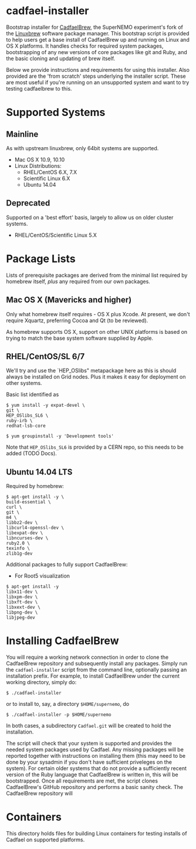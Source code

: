 # cadfael-installer
Bootstrap installer for [CadfaelBrew](https://github.com/SuperNEMO-DBD/cadfaelbrew.git),
the SuperNEMO experiment's fork of the [Linuxbrew](http://brew.sh/linuxbrew) software package manager. This bootstrap script is provided
to help users get a base install of CadfaelBrew up and running on
Linux and OS X platforms. It handles checks for required system
packages, bootstrapping of any new versions of core packages like
git and Ruby, and the basic cloning and updating of brew itself.

Below we provide instructions and requirements for using this installer.
Also provided are the 'from scratch' steps underlying the installer script.
These are most useful if you're running on an unsupported system and
want to try testing cadfaelbrew to this.

# Supported Systems
## Mainline
As with upstream linuxbrew, only 64bit systems are supported.

- Mac OS X 10.9, 10.10
- Linux Distributions:
  - RHEL/CentOS 6.X, 7.X
  - Scientific Linux 6.X
  - Ubuntu 14.04

## Deprecated
Supported on a 'best effort' basis, largely to allow us on older cluster
systems.

- RHEL/CentOS/Scientific Linux 5.X

# Package Lists
Lists of prerequisite packages are derived from the minimal list
required by homebrew itself, *plus* any required from our own
packages.

## Mac OS X (Mavericks and higher)
Only what homebrew itself requires - OS X plus Xcode. At present, we
don't require Xquartz, preferring Cocoa and Qt (to be reviewed).

As homebrew supports OS X, support on other UNIX platforms is based
on trying to match the base system software supplied by Apple.

## RHEL/CentOS/SL 6/7
We'll try and use the `HEP_OSlibs" metapackage here as this is should always
be installed on Grid nodes. Plus it makes it easy for deployment on other
systems.

Basic list identified as

```
$ yum install -y expat-devel \
git \
HEP_OSlibs_SL6 \
ruby-irb \
redhat-lsb-core

$ yum groupinstall -y 'Development tools'
```

Note that `HEP_OSlibs_SL6` is provided by a CERN repo, so this needs to
be added (TODO Docs).

## Ubuntu 14.04 LTS
Required by homebrew:

```
$ apt-get install -y \
build-essential \
curl \
git \
m4 \
libbz2-dev \
libcurl4-openssl-dev \
libexpat-dev \
libncurses-dev \
ruby2.0 \
texinfo \
zlib1g-dev
```

Additional packages to fully support CadfaelBrew:

- For Root5 visualization

```
$ apt-get install -y
libx11-dev \
libxpm-dev \
libxft-dev \
libxext-dev \
libpng-dev \
libjpeg-dev
```

# Installing CadfaelBrew
You will require a working network connection in order to clone the CadfaelBrew repository and subsequently install any packages. Simply run the `cadfael-installer` script from the command line, optionally passing an installation prefix. For example, to install CadfaelBrew under the current working directory, simply do:

```
$ ./cadfael-installer
```

or to install to, say, a directory `$HOME/supernemo`, do

```
$ ./cadfael-installer -p $HOME/supernemo
```

In both cases, a subdirectory `Cadfael.git` will be created to hold the installation.

The script will check that your system is supported and provides the needed system packages used by Cadfael. 
Any missing packages will be reported together with instructions on installing them (this may need to be done by your sysadmin if you don't have sufficient priveleges on the system). For certain older systems that do not provide a sufficiently recent version of the Ruby language that CadfaelBrew is written in, this will be bootstrapped.
Once all requirements are met, the script clones CadfaelBrew's GitHub repository and performs a basic sanity check.
The CadfaelBrew repository will 



# Containers
This directory holds files for building Linux containers for testing
installs of Cadfael on supported platforms.

